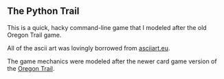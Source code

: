 ## The Python Trail
This is a quick, hacky command-line game that I modeled after the old Oregon Trail game.

All of the ascii art was lovingly borrowed from [asciiart.eu](https://www.asciiart.eu).

The game mechanics were modeled after the newer card game version of the [Oregon Trail](https://www.pressmantoy.com/product/the-oregon-trail-card-game/).
